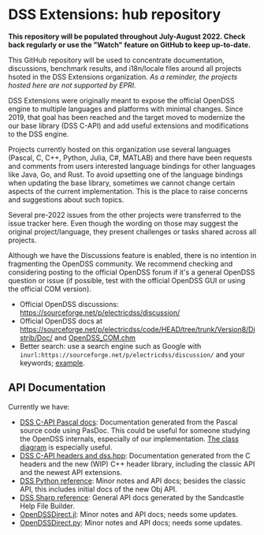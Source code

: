 # DSS Extensions: hub repository

**This repository will be populated throughout July-August 2022. Check back regularly or use the "Watch" feature on GitHub to keep up-to-date.**

This GitHub repository will be used to concentrate documentation, discussions, benchmark results, and i18n/locale files around all projects hsoted in the DSS Extensions organization. *As a reminder, the projects hosted here are not supported by EPRI.*

DSS Extensions were originally meant to expose the official OpenDSS engine to multiple languages and platforms with minimal changes. 
Since 2019, that goal has been reached and the target moved to modernize the our base library (DSS C-API) and add useful extensions and modifications to the DSS engine.

Projects currently hosted on this organization use several languages (Pascal, C, C++, Python, Julia, C#, MATLAB) and there have been requests and comments from users interested language bindings for other languages like Java, Go, and Rust. 
To avoid upsetting one of the language bindings when updating the base library, sometimes we cannot change certain aspects of the current implementation. This is the place to raise concerns and suggestions about such topics.

Several pre-2022 issues from the other projects were transferred to the issue tracker here. Even though the wording on those may suggest the original project/language, they present challenges or tasks shared across all projects.

Although we have the Discussions feature is enabled, there is no intention in fragmenting the OpenDSS community. We recommend checking and considering posting to the official OpenDSS forum if it's a general OpenDSS question or issue (if possible, test with the official OpenDSS GUI or using the official COM version).
- Official OpenDSS discussions: https://sourceforge.net/p/electricdss/discussion/
- Official OpenDSS docs at https://sourceforge.net/p/electricdss/code/HEAD/tree/trunk/Version8/Distrib/Doc/ and [OpenDSS_COM.chm](https://sourceforge.net/p/electricdss/code/HEAD/tree/trunk/Version8/Distrib/x64/OpenDSS_COM.chm?format=raw)
- Better search: use a search engine such as Google with `inurl:https://sourceforge.net/p/electricdss/discussion/` and your keywords; [example](https://www.google.com/search?q=inurl%3Ahttps%3A%2F%2Fsourceforge.net%2Fp%2Felectricdss%2Fdiscussion%2F+DSS+Extensions).


## API Documentation

Currently we have:

- [DSS C-API Pascal docs](https://dss-extensions.org/dss-extensions/pascal/): Documentation generated from the Pascal source code using PasDoc. This could be useful for someone studying the OpenDSS internals, especially of our implementation. [The class diagram](http://dss-extensions.org/dss-extensions/pascal/GVClasses.svg) is especially useful.
- [DSS C-API headers and dss.hpp](https://dss-extensions.org/dss_capi/): Documentation generated from the C headers and the new (WIP) C++ header library, including the classic API and the newest API extensions.
- [DSS Python reference](https://dss-extensions.org/dss_python/): Minor notes and API docs; besides the classic API, this includes initial docs of the new Obj API.
- [DSS Sharp reference](https://dss-extensions.org/dss_sharp/): General API docs generated by the Sandcastle Help File Builder.
- [OpenDSSDirect.jl](https://dss-extensions.org/OpenDSSDirect.jl/stable/): Minor notes and API docs; needs some updates.
- [OpenDSSDirect.py](https://dss-extensions.org/OpenDSSDirect.py/): Minor notes and API docs; needs some updates.
